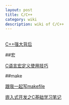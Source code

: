 ```yaml
---
layout: post
title: C/C++
category: wiki
description: wiki of C/C++
---
```


##

[C++强大背后](http://www.cnblogs.com/miloyip/archive/2010/09/17/behind_cplusplus.html)

##宏

[C语言宏定义使用技巧](http://www.360doc.com/content/08/0324/11/59579_1140684.shtml)

##make

[跟我一起写makefile](http://blog.csdn.net/haoel/article/details/2886)

[嵌入式开发之C基础学习笔记](http://my.oschina.net/wisdomperson/blog/94708)
